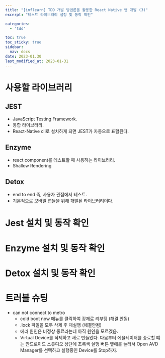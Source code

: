 ```yaml
---
title: "[inflearn] TDD 개발 방법론을 활용한 React Native 앱 개발 (3)"
excerpt: "테스트 라이브러리 설정 및 동작 확인"

categories:
  - 'tdd'

toc: true
toc_sticky: true
sidebar:
  nav: docs
date: 2023-01.30
last_modified_at: 2023-01-31
---
```


# 사용할 라이브러리 

## JEST

* JavaScript Testing Framework.
* 통합 라이브러리.
* React-Native cli로 설치하게 되면 JEST가 자동으로 표함된다. 

## Enzyme 

* react component를 테스트할 때 사용하는 라이브러리. 
* Shallow Rendering 

## Detox

* end to end 즉, 사용자 관점에서 테스트.
* 기본적으로 모바일 앱들을 위해 개발된 라이브러리이다. 

# Jest 설치 및 동작 확인

# Enzyme 설치 및 동작 확인

# Detox 설치 및 동작 확인

# 트러블 슈팅 

* can not connect to metro 
  * cold boot now 메뉴를 클릭하여 강제로 리부팅 (해결 안됨)
  * .lock 파일을 모두 삭제 후 재실행 (해결안됨)
  * 에러 원인은 비정상 종료라는데 아직 원인을 모르겠음.
  * Virtual Device를 삭제하고 새로 만들었다. 다음부터 에뮬레이터를 종료할 떄는 안드로이드 스튜디오 상단에 초록색 실행 버튼 옆에를 눌러서 Open AVD Manager를 선택하고 실행중인 Device를 Stop하자.